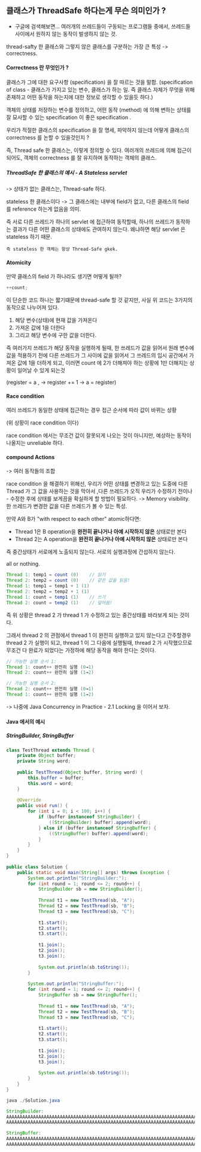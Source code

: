 



## 클래스가 ThreadSafe 하다는게 무슨 의미인가 ?

- 구글에 검색해보면...
여러개의 쓰레드들이 구동되는 프로그램들 중에서, 
쓰레드들 사이에서 원하지 않는 동작이 발생하지 않는 것.

thread-safty 한 클래스와 그렇지 않은 클래스를 구분하는 가장 큰 특성
-> correctness. 
#### Correctness 란 무엇인가 ?

클래스가 그에 대한 요구사항 (specification) 을 잘 따르는 것을 말함.
(specification of class - 클래스가 가지고 있는 변수, 클래스가 하는 일. 즉 클래스 자체가 무엇을 위해 존재하고
어떤 동작을 하는지에 대한 정보로 생각할 수 있을듯 하다.)

객체의 상태를 저장하는 변수를 정의하고, 어떤 동작 (method) 에 의해 변하는 상태를 잘 묘사할 수 있는 
specification 이 좋은 specification .

우리가 적절한 클래스의 specification 을 잘 명세, 파악하지 않는데
어떻게 클래스의 correctness 를 논할 수 있을것인지 ?

즉, Thread safe 한 클래스는, 이렇게 정의할 수 있다.
여러개의 쓰레드에 의해 접근이 되어도, 객체의 correctness 를 잘 유지하며 동작하는 객체의 클래스.


##### ThreadSafe 한 클래스의 예시 - A Stateless servlet
-> 상태가 없는 클래스는, Thread-safe 하다.

stateless 한 클래스이다 -> 그 클래스에는 내부에 field가 없고,
다른 클래스의 field 를 reference 하는게 없음을 의미.

즉 서로 다른 쓰레드가 하나의 servlet 에 접근하여 동작할때,
하나의 쓰레드가 동작하는 결과가 다른 어떤 클래스의 상태에도 관여하지 않는다.
왜냐하면 해당 servlet 은 stateless 하기 때문.

	즉 stateless 한 객체는 항상 Thread-Safe gkek.


#### Atomicity

만약 클래스의 field 가 하나라도 생기면 어떻게 될까?

```java
++count;
```
이 단순한 코드 하나는 짧기떄문에 thread-safe 할 것 같지만,
사실 위 코드는 3가지의 동작으로 나누어져 있다.

1. 해당 변수(상태)에 현재 값을 가져온다
2. 가져온 값에 1을 더한다
3. 그리고 해당 변수에 구한 값을 더한다.

즉 여러가지 쓰레드가 해당 동작을 실행하게 될때,
한 쓰레드가 값을 읽어서 원래 변수에 값을 적용하기 전에
다른 쓰레드가 그 사이에 값을 읽어서 그 쓰레드의 임시 공간에서 가져온 값에 1을 더하게 되고,
이러면 count 에 2가 더해져야 하는 상황에 1만 더해지는 상황이 일어날 수 있게 되는것

(register = a , -> register += 1 -> a = register)

#### Race condition

여러 쓰레드가 동일한 상태에 접근하는 경우 
접근 순서에 따라 값이 바뀌는 상황

(위 상황이 race condition 이다)

race condition 에서는 무조건 값이 잘못되게 나오는 것이 아니지만, 
예상하는 동작이 나올지는 unreliable 하다.


#### compound Actions
-> 여러 동작들의 조합


race condition 을 해결하기 위해선, 우리가 어떤 상태를 변경하고 있는 도중에
다른 Thread 가 그 값을 사용하는 것을 막아서  ,다른 쓰레드가 
오직 우리가 수정하기 전이나 - 수정한 후에 상태를 보게끔을 확실하게 할 방법이 필요하다.
-> Memory visibility. 
한 쓰레드가 변경한 값을 다른 쓰레드가 볼 수 있는 특성.

만약 A와 B가 "with respect to each other" atomic하다면:
- Thread 1은 B operation을 **완전히 끝나거나 아예 시작하지 않은** 상태로만 본다
- Thread 2는 A operation을 **완전히 끝나거나 아예 시작하지 않은** 상태로만 본다

즉 중간상태가 서로에게 노출되지 않는다.
서로의 실행과정에 간섭하지 않는다.

all or nothing.

```java
Thread 1: temp1 = count (0)    // 읽기
Thread 2: temp2 = count (0)    // 같은 값을 읽음!
Thread 1: temp1 = temp1 + 1 (1)
Thread 2: temp2 = temp2 + 1 (1)
Thread 1: count = temp1 (1)    // 쓰기
Thread 2: count = temp2 (1)    // 덮어씀!
```

즉 위 상황은 thread 2 가 thread 1 가 수정하고 있는 중간상태를 바라보게 되는 것이다.

그래서 thread 2 의 관점에서 thread 1 이 완전히 실행하고 있지 않는다고 간주할경우
thread 2 가 실행이 되고, thread 1 이 그 다음에 실행될때, thread 2 가 시작했으므로
무조건 다 완료가 되었다는 가정하에 해당 동작을 해야 한다는 것이다.


```java
// 가능한 실행 순서 1:
Thread 1: count++ 완전히 실행 (0→1)
Thread 2: count++ 완전히 실행 (1→2)

// 가능한 실행 순서 2:
Thread 2: count++ 완전히 실행 (0→1)  
Thread 1: count++ 완전히 실행 (1→2)

```

-> 나중에 Java Concurrency in Practice - 2.1 Locking 을 이어서 보자.


#### Java 에서의 예시


##### StringBuilder, StringBuffer


```java
class TestThread extends Thread {  
    private Object buffer;  
    private String word;  
      
    public TestThread(Object buffer, String word) {  
        this.buffer = buffer;  
        this.word = word;  
    }  
      
    @Override  
    public void run() {  
        for (int i = 0; i < 100; i++) {  
            if (buffer instanceof StringBuilder) {  
                ((StringBuilder) buffer).append(word);  
            } else if (buffer instanceof StringBuffer) {  
                ((StringBuffer) buffer).append(word);  
            }  
        }  
    }  
}  
  
public class Solution {  
    public static void main(String[] args) throws Exception {  
        System.out.println("StringBuilder:");  
        for (int round = 1; round <= 2; round++) {  
            StringBuilder sb = new StringBuilder();  
              
            Thread t1 = new TestThread(sb, "A");  
            Thread t2 = new TestThread(sb, "B");    
            Thread t3 = new TestThread(sb, "C");  
              
            t1.start();  
            t2.start();  
            t3.start();  
              
            t1.join();  
            t2.join();  
            t3.join();  
              
            System.out.println(sb.toString());  
        }  
          
        System.out.println("StringBuffer:");  
        for (int round = 1; round <= 2; round++) {  
            StringBuffer sb = new StringBuffer();  
              
            Thread t1 = new TestThread(sb, "A");  
            Thread t2 = new TestThread(sb, "B");    
            Thread t3 = new TestThread(sb, "C");  
              
            t1.start();  
            t2.start();  
            t3.start();  
              
            t1.join();  
            t2.join();  
            t3.join();  
              
            System.out.println(sb.toString());  
        }  
    }  
}
```

```java
java ./Solution.java

StringBuilder:
AAAAAAAAAAAAAAAAAAAAAAAAAAAAAAAAAAAAAAAAAAAAAAAAAAAAAAAAAAAAAAAAAAAAAAAAAAAAAAAAAAAAAAAAAAAAAAAAAAAABBBBBBBBBBBBBBBBBBBBBBBBBBBBBBBBBBBBBBBBBBCBBBBCCBCBBBCCBCBBBCBBCBCCCCCCCCCCCCCCCCCCCCCCCCCCCCCCCCCCCCCCCCCCCCCCCCCCCCCCCCCCCCCCCCCCCCCCCCCCCCCCCCCCCCCCC
AAAAAAAAAAAAAAAAAAAAAAAAAAAAAAAAAAAAAAAAAAAAAAAAAAAAAAAAAAAAAAAAAAAAAAAAAAAAAAAAAAAAAAAAAAAAAAAAAAAABBBBBBBBBBBBBBBBBBBBBBBBBBBBBBBBBBBBBBBBBBBBBBBBBBBBBBBBBBBBBBBBBBBBBBBBBBBBBBBBBBBBBBBBBBBBBBBBBBBBCCCCCCCCCCCCCCCCCCCCCCCCCCCCCCCCCCCCCCCCCCCCCCCCCCCCCCCCCCCCCCCCCCCCCCCCCCCCCCCCCCCCCCCCCCCCCCCCCCCC

StringBuffer:
AAAAAAAAAAAAAAAAAAAAAAAAAAAAAAAAAAAAAAAAAAAAAAAAAAAAAAAAAAAAAAAAAAAAAAAAAAAAAAAAAAAAAAAAAAAAAAAAAAAABBBBBBBBBBBBBBBBBBBBBBBBBBBBBBBBBBBBBBBBBBBBBBBBBBBBBBBBBBBBBBBBBBBBBBBBBBBBBBBBBBBBBBBBBBBBBBBBBBBBCCCCCCCCCCCCCCCCCCCCCCCCCCCCCCCCCCCCCCCCCCCCCCCCCCCCCCCCCCCCCCCCCCCCCCCCCCCCCCCCCCCCCCCCCCCCCCCCCCCC
AAAAAAAAAAAAAAAAAAAAAAAAAAAAAAAAAAAAAAAAAAAAAAAAAAAAAAAAAAAAAAAAAAAAAAAAAAAAAAAAAAAAAAAAAAAAAAAAAAAABBBBBBBBBBBBBBBBBBBBBBBBBBBBBBBBBBBBBBBBBBBBBBBBBBBBBBBBBBBBBBBBBBBBBBBBBBBBBBBBBBBBBBBBBBBBBBBBBBBBCCCCCCCCCCCCCCCCCCCCCCCCCCCCCCCCCCCCCCCCCCCCCCCCCCCCCCCCCCCCCCCCCCCCCCCCCCCCCCCCCCCCCCCCCCCCCCCCCCCC
```
